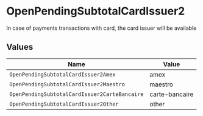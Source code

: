 # OpenPendingSubtotalCardIssuer2

In case of payments transactions with card, the card issuer will be available


## Values

| Name                                          | Value                                         |
| --------------------------------------------- | --------------------------------------------- |
| `OpenPendingSubtotalCardIssuer2Amex`          | amex                                          |
| `OpenPendingSubtotalCardIssuer2Maestro`       | maestro                                       |
| `OpenPendingSubtotalCardIssuer2CarteBancaire` | carte-bancaire                                |
| `OpenPendingSubtotalCardIssuer2Other`         | other                                         |